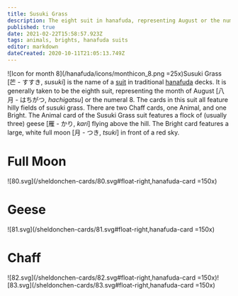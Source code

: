 ```yaml
---
title: Susuki Grass
description: The eight suit in hanafuda, representing August or the number 8
published: true
date: 2021-02-22T15:58:57.923Z
tags: animals, brights, hanafuda suits
editor: markdown
dateCreated: 2020-10-11T21:05:13.749Z
---
```


![Icon for month 8](/hanafuda/icons/monthicon_8.png =25x)Susuki Grass [芒 - すすき, *susuki*] is the name of a [suit](/en/hanafuda/suits) in traditional [hanafuda](/en/hanafuda) decks. It is generally taken to be the eighth suit, representing the month of August [八月	- はちがつ, *hachigatsu*] or the numeral 8. The cards in this suit all feature hilly fields of susuki grass. There are two Chaff cards, one Animal, and one Bright. The Animal card of the Susuki Grass suit features a flock of (usually three) geese [雁 - かり, *kari*] flying above the hill. The Bright card features a large, white full moon [月 - つき, *tsuki*] in front of a red sky.

# Full Moon
![80.svg](/sheldonchen-cards/80.svg#float-right,hanafuda-card =150x)
# Geese
![81.svg](/sheldonchen-cards/81.svg#float-right,hanafuda-card =150x)
# Chaff
![82.svg](/sheldonchen-cards/82.svg#float-right,hanafuda-card =150x)![83.svg](/sheldonchen-cards/83.svg#float-right,hanafuda-card =150x)
